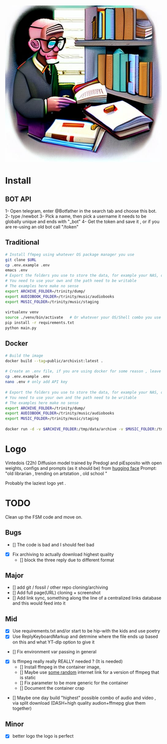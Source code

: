 ![I prompted it all by myself](Logo.jpg)

# Install

## BOT API

1- Open telegram, enter @Botfather in the search tab and choose this bot.
2- type /newbot
3- Pick a name, then pick a username it needs to be globally unique and ends with "_bot"
4- Get the token and save it , or if you are re-using an old bot call "/token"

## Traditional

```sh
# Install ffmpeg using whatever OS package manager you use
git clone $URL
cp .env.example .env 
emacs .env 
# Export the folders you use to store the data, for example your NAS, or /dev/null 
# You need to use your own and the path need to be writable
# The examples here make no sense
export ARCHIVE_FOLDER=/trinity/dump/
export AUDIOBOOK_FOLDER=/trinity/music/audiobooks
export MUSIC_FOLDER=/trinity/music/staging

virtualenv venv
source ./venv/bin/activate   # Or whatever your OS/Shell combo you use
pip install -r requirements.txt
python main.py
``` 

## Docker
```sh
# Build the image
docker build --tag=public/archivist:latest .

# Create an .env file, if you are using docker for some reason , leave the defaults just add the api key 
cp .env.example .env 
nano .env # only add API key 

# Export the folders you use to store the data, for example your NAS, or /dev/null 
# You need to use your own and the path need to be writable
# The examples here make no sense
export ARCHIVE_FOLDER=/trinity/dump/
export AUDIOBOOK_FOLDER=/trinity/music/audiobooks
export MUSIC_FOLDER=/trinity/music/staging

docker run -d -v $ARCHIVE_FOLDER:/tmp/data/archive -v $MUSIC_FOLDER:/tmp/data/music -v $AUDIOBOOK_FOLDER:/tmp/data/audiobook  -v "$(pwd)"/.env:/app/.env:ro --name archivistbot public/archivist:latest
```

# Logo
Vintedois (22h) Diffusion model trained by Predogl and piEsposito with open weights, configs and prompts (as it should be) from [hugging face](https://huggingface.co/22h/vintedois-diffusion-v0-2?text=old+librarian+%2C+trending+on+artstation+%2C+old+school)
Prompt: "old librarian , trending on artstation , old school "

Probably the laziest logo yet .

# TODO

Clean up the FSM code and move on. 

## Bugs
- [] The code is bad and I should feel bad 
- [X] Fix archiving to actually download highest quality 
    - [] block the three reply due to different format

## Major
- [] add git / fossil / other repo cloning/archiving
- [] Add full page(URL) cloning + screenshot 
- [] Add link sync, something along the line of a centralized links database and this would feed into it 

## Mid 
- [X] Use requirements.txt and/or start to be hip-with the kids and use poetry 
- [X] Use ReplyKeyboardMarkup and detrmine where the file ends up based on this and what YT-dlp option to give it 
- [] Fix environment var passing in general 
- [X] Is ffmpeg really really REALLY needed ?  (It is needed)
    - [] Install ffmpeg in the container image, 
    - [] Maybe use [some random](https://johnvansickle.com/ffmpeg/) internet link for a version of ffmpeg that is static
    - [] Fix parameter to be more generic for the container 
    - [] Document the container crap 
- [] Maybe one day build "highest" possible combo of audio and video , via split download (DASH+high quality audion+ffmepg glue them together)

## Minor
- [X] better logo the logo is perfect 
